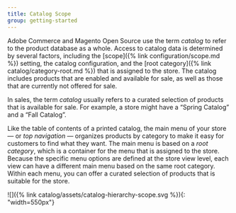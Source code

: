 ```yaml
---
title: Catalog Scope
group: getting-started
---
```


Adobe Commerce and Magento Open Source use the term _catalog_ to refer to the product database as a whole. Access to catalog data is determined by several factors, including the [scope]({% link configuration/scope.md %}) setting, the catalog configuration, and the [root category]({% link catalog/category-root.md %}) that is assigned to the store. The catalog includes products that are enabled and available for sale, as well as those that are currently not offered for sale.

In sales, the term _catalog_ usually refers to a curated selection of products that is available for sale. For example, a store might have a “Spring Catalog” and a “Fall Catalog”.

Like the table of contents of a printed catalog, the main menu of your store — or _top navigation_ — organizes products by category to make it easy for customers to find what they want. The main menu is based on a _root category_, which is a container for the menu that is assigned to the store. Because the specific menu options are defined at the store view level, each view can have a different main menu based on the same root category. Within each menu, you can offer a curated selection of products that is suitable for the store.

![]({% link catalog/assets/catalog-hierarchy-scope.svg %}){: "width=550px"}
